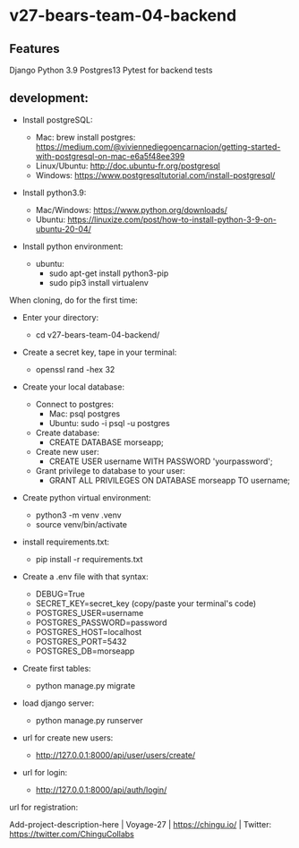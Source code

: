 # v27-bears-team-04-backend

## Features
Django Python 3.9 Postgres13 Pytest for backend tests


## development:
- Install postgreSQL:
    - Mac: brew install postgres: https://medium.com/@viviennediegoencarnacion/getting-started-with-postgresql-on-mac-e6a5f48ee399
    - Linux/Ubuntu: http://doc.ubuntu-fr.org/postgresql
    - Windows: https://www.postgresqltutorial.com/install-postgresql/

- Install python3.9:
    - Mac/Windows: https://www.python.org/downloads/
    - Ubuntu: https://linuxize.com/post/how-to-install-python-3-9-on-ubuntu-20-04/

- Install python environment:
    - ubuntu:
        - sudo apt-get install python3-pip
        - sudo pip3 install virtualenv

When cloning, do for the first time:

- Enter your directory:
    - cd v27-bears-team-04-backend/

- Create a secret key, tape in your terminal:
    - openssl rand -hex 32

- Create your local database:
    - Connect to postgres:
        - Mac: psql postgres
        - Ubuntu: sudo -i psql -u postgres
    - Create database:
        - CREATE DATABASE morseapp;
    - Create new user:
        - CREATE USER username WITH PASSWORD 'yourpassword';
    - Grant privilege to database to your user:
        - GRANT ALL PRIVILEGES ON DATABASE morseapp TO username;

- Create python virtual environment:
    - python3 -m venv .venv
    - source venv/bin/activate

- install requirements.txt:
    - pip install -r requirements.txt

- Create a .env file with that syntax:
    - DEBUG=True
    - SECRET_KEY=secret_key (copy/paste your terminal's code)
    - POSTGRES_USER=username
    - POSTGRES_PASSWORD=password
    - POSTGRES_HOST=localhost
    - POSTGRES_PORT=5432
    - POSTGRES_DB=morseapp

- Create first tables:
    - python manage.py migrate

- load django server:
    - python manage.py runserver
    
- url for create new users:
    - http://127.0.0.1:8000/api/user/users/create/

- url for login:
    - http://127.0.0.1:8000/api/auth/login/
    
url for registration:


Add-project-description-here | Voyage-27 | https://chingu.io/ | Twitter: https://twitter.com/ChinguCollabs
